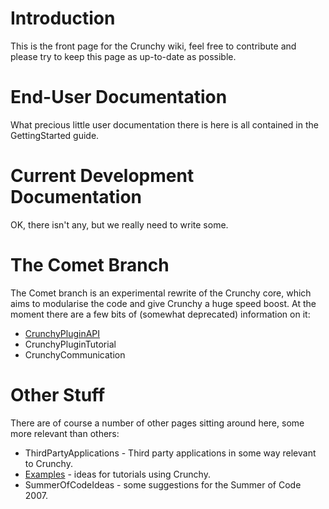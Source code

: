 # Introduction #

This is the front page for the Crunchy wiki, feel free to contribute and please try to keep this page as up-to-date as possible.

# End-User Documentation #

What precious little user documentation there is here is all contained in the GettingStarted guide.

# Current Development Documentation #

OK, there isn't any, but we really need to write some.

# The Comet Branch #

The Comet branch is an experimental rewrite of the Crunchy core, which aims to modularise the code and give Crunchy a huge speed boost. At the moment there are a few bits of (somewhat deprecated) information on it:

  * [CrunchyPluginAPI](CrunchyPluginAPI.md)
  * CrunchyPluginTutorial
  * CrunchyCommunication

# Other Stuff #

There are of course a number of other pages sitting around here, some more relevant than others:
  * ThirdPartyApplications - Third party applications in some way relevant to Crunchy.
  * [Examples](Examples.md) - ideas for tutorials using Crunchy.
  * SummerOfCodeIdeas - some suggestions for the Summer of Code 2007.